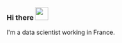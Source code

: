 ### Hi there <img src="https://raw.githubusercontent.com/MartinHeinz/MartinHeinz/master/wave.gif" width="30px">



I'm a data scientist working in France.

